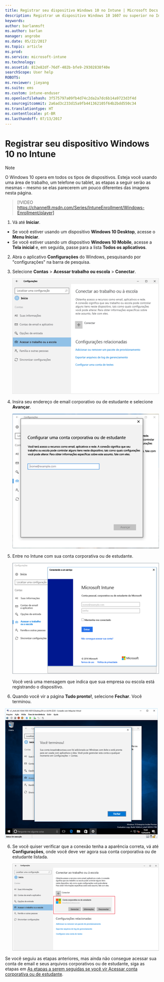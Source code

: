 ```yaml
---
title: Registrar seu dispositivo Windows 10 no Intune | Microsoft Docs
description: Registrar um dispositivo Windows 10 1607 ou superior no Intune
keywords: 
author: barlanmsft
ms.author: barlan
manager: angrobe
ms.date: 05/22/2017
ms.topic: article
ms.prod: 
ms.service: microsoft-intune
ms.technology: 
ms.assetid: 812e82df-76df-402b-bfe9-29302838f40e
searchScope: User help
ROBOTS: 
ms.reviewer: jieyang
ms.suite: ems
ms.custom: intune-enduser
ms.openlocfilehash: 3f575797a09fb4d74c2da2a7dc6b14a9723d3f4d
ms.sourcegitcommit: 2a6ad3c233d15a9fb441362105f64b2bdd550c34
ms.translationtype: HT
ms.contentlocale: pt-BR
ms.lasthandoff: 07/13/2017
---
```

# Registrar seu dispositivo Windows 10 no Intune
<a id="enroll-your-windows-10-device-in-intune" class="xliff"></a>

> [!NOTE]
> O Windows 10 opera em todos os tipos de dispositivos. Esteja você usando uma área de trabalho, um telefone ou tablet, as etapas a seguir serão as mesmas – mesmo se elas parecerem um pouco diferentes das imagens nesta página.

> [!VIDEO https://channel9.msdn.com/Series/IntuneEnrollment/Windows-Enrollment/player]

1. Vá até **Iniciar**.

  - Se você estiver usando um dispositivo **Windows 10 Desktop**, acesse o **Menu Iniciar**.
  - Se você estiver usando um dispositivo **Windows 10 Mobile**, acesse a **Tela inicial** e, em seguida, passe para a lista **Todos os aplicativos**.

2.  Abra o aplicativo **Configurações** do Windows, pesquisando por "configurações" na barra de pesquisa.

3. Selecione **Contas** > **Acessar trabalho ou escola** > **Conectar**.

    ![Selecione Acessar conta corporativa ou de estudante](./media/w10-enroll-rs1-connect-to-work-or-school.png)

3.  Insira seu endereço de email corporativo ou de estudante e selecione **Avançar**.

    ![Insira sua conta corporativa ou de estudante](./media/w10-enroll-rs1-set-up-work-or-school-account.png)

4. Entre no Intune com sua conta corporativa ou de estudante.

    ![Adicionar uma conta corporativa ou de estudante](./media/w10-enroll-rs1-enter-your-credentials.png)

    Você verá uma mensagem que indica que sua empresa ou escola está registrando o dispositivo.

5. Quando você vir a página **Tudo pronto!**, selecione **Fechar**. Você terminou.

  ![Selecione Fechar na tela “Você está pronto!” “Tudo pronto!”](./media/w10-enroll-rs1-youre-all-set.png)

6. Se você quiser verificar que a conexão tenha a aparência correta, vá até **Configurações**, onde você deve ver agora sua conta corporativa ou de estudante listada.

    ![Valide se a conexão foi configurada corretamente](./media/w10-enroll-rs1-validate-successful-enrollment.png)

Se você seguiu as etapas anteriores, mas ainda não consegue acessar sua conta de email e seus arquivos corporativos ou de estudante, siga as etapas em [As etapas a serem seguidas se você vir Acessar conta corporativa ou de estudante](troubleshoot-your-windows-10-device-windows.md#troubleshooting-steps-to-follow-if-you-see-access-work-or-school).
